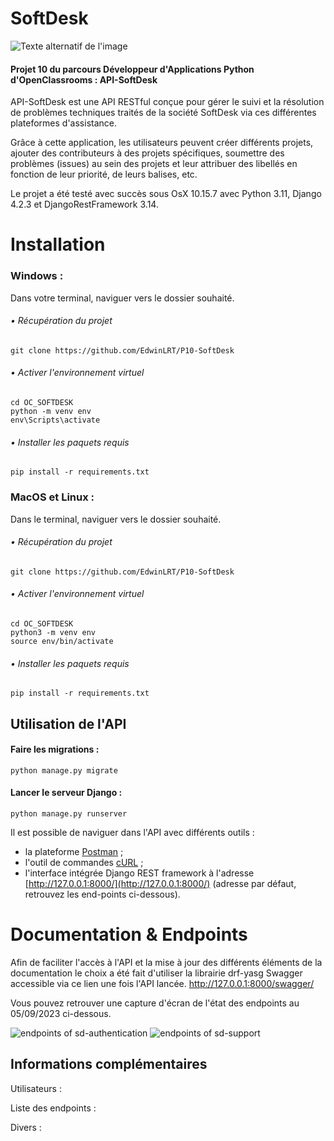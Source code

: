 # SoftDesk

![Texte alternatif de l'image](https://user.oc-static.com/upload/2023/06/28/16879473703315_P10-02.png)

#### Projet 10 du parcours Développeur d'Applications Python d'OpenClassrooms : API-SoftDesk

API-SoftDesk est une API RESTful conçue pour gérer le suivi et la résolution de problèmes techniques traités de la société SoftDesk via ces différentes plateformes d'assistance. 

Grâce à cette application, les utilisateurs peuvent créer différents projets, ajouter des contributeurs à des projets spécifiques, soumettre des problèmes (issues) au sein des projets et leur attribuer des libellés en fonction de leur priorité, de leurs balises, etc.

Le projet a été testé avec succès sous OsX 10.15.7 avec Python 3.11, Django 4.2.3 et DjangoRestFramework 3.14.


# Installation

### Windows :

Dans votre terminal, naviguer vers le dossier souhaité.

###### • Récupération du projet

```
git clone https://github.com/EdwinLRT/P10-SoftDesk

```

###### • Activer l'environnement virtuel

```
cd OC_SOFTDESK
python -m venv env 
env\Scripts\activate

```

###### • Installer les paquets requis

```
pip install -r requirements.txt

```

### MacOS et Linux :

Dans le terminal, naviguer vers le dossier souhaité.

###### • Récupération du projet

```
git clone https://github.com/EdwinLRT/P10-SoftDesk

```

###### • Activer l'environnement virtuel

```
cd OC_SOFTDESK
python3 -m venv env 
source env/bin/activate

```

###### • Installer les paquets requis

```
pip install -r requirements.txt
```

## Utilisation de l'API

#### Faire les migrations :

```
python manage.py migrate

```

#### Lancer le serveur Django :

```
python manage.py runserver

```

Il est possible de naviguer dans l'API avec différents outils :

-   la plateforme  [Postman](https://www.postman.com/)  ;
-   l'outil de commandes  [cURL](https://curl.se/)  ;
-   l'interface intégrée Django REST framework à l'adresse  [http://127.0.0.1:8000/](http://127.0.0.1:8000/)  (adresse par défaut, retrouvez les end-points ci-dessous).

# Documentation & Endpoints

Afin de faciliter l'accès à l'API et la mise à jour des différents éléments de la documentation le choix a été fait d'utiliser la librairie drf-yasg Swagger accessible via ce lien une fois l'API lancée.  http://127.0.0.1:8000/swagger/

Vous pouvez retrouver une capture d'écran de l'état des endpoints au 05/09/2023 ci-dessous.   

![endpoints of sd-authentication](https://i.ibb.co/VD0pSQz/Capture-d-e-cran-2023-09-05-a-11-11-15.png)
![endpoints of sd-support](https://i.ibb.co/fGfgHtm/Capture-d-e-cran-2023-09-05-a-11-11-27.png)





## Informations complémentaires 

Utilisateurs : 

Liste des endpoints : 

Divers : 
